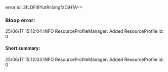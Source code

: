 error id: 3fLDFl8YutRr4mgfzDjH1A==
### Bloop error:

25/06/17 15:12:04 INFO ResourceProfileManager: Added ResourceProfile id: 0
#### Short summary: 

25/06/17 15:12:04 INFO ResourceProfileManager: Added ResourceProfile id: 0